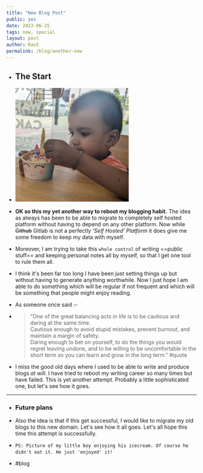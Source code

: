 ```yaml
---
title: "New Blog Post"
public: yes
date: 2023-06-25
tags: new, special
layout: post
author: RavS
permalink: /blog/another-new
---
```


- ## The Start
- ![](../assets/Pasted%20image%2020230625172050.png)
- **OK so this my yet another way to reboot my blogging habit.** The idea as always has been to be able to migrate to completely self hosted platform without having to depend on any other platform. Now while ~~Github~~ Gitlab is not a perfectly *'Self Hosted' Platform* it does give me some freedom to keep my data with myself.
- Moreover, I am trying to take this `whole control` of writing ==public stuff== and keeping personal notes all by myself, so that I get one tool to rule them all.
- I think it's been far too long I have been just setting things up but without having to generate anything worthwhile. Now I just hope I am able to do something which will be regular if not frequent and which will be something that people might enjoy reading.
- As someone once said :- 
- > "One of the great balancing acts in life is to be cautious and daring at the same time.  
	Cautious enough to avoid stupid mistakes, prevent burnout, and maintain a margin of safety.  
    > Daring enough to bet on yourself, to do the things you would regret leaving undone, and to be willing to be uncomfortable in the short term so you can learn and grow in the long term." #quote  
    
- I miss the good old days where I used to be able to write and produce blogs _at will_. I have tried to reboot my writing career so many times but have failed. This is yet another attempt. Probably a little sophisticated one, but let's see how it goes. 
- ---
    
- ### Future plans
- Also the idea is that if this get successful, I would like to migrate my old blogs to this new domain. Let's see how it all goes. Let's all hope this time this attempt is successfully.

- `PS: Picture of my little boy enjoying his icecream. Of course he didn't eat it. He just 'enjoyed' it!`

- #blog